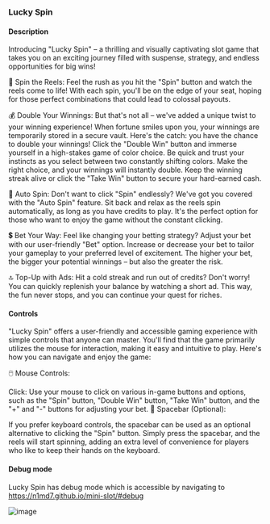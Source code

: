 ### Lucky Spin

#### Description 

Introducing "Lucky Spin" – a thrilling and visually captivating slot game that takes you on an exciting journey filled with suspense, strategy, and endless opportunities for big wins!

🎰 Spin the Reels:
Feel the rush as you hit the "Spin" button and watch the reels come to life! With each spin, you'll be on the edge of your seat, hoping for those perfect combinations that could lead to colossal payouts.

💰 Double Your Winnings:
But that's not all – we've added a unique twist to your winning experience! When fortune smiles upon you, your winnings are temporarily stored in a secure vault. Here's the catch: you have the chance to double your winnings! Click the "Double Win" button and immerse yourself in a high-stakes game of color choice. Be quick and trust your instincts as you select between two constantly shifting colors. Make the right choice, and your winnings will instantly double. Keep the winning streak alive or click the "Take Win" button to secure your hard-earned cash.

🔄 Auto Spin:
Don't want to click "Spin" endlessly? We've got you covered with the "Auto Spin" feature. Sit back and relax as the reels spin automatically, as long as you have credits to play. It's the perfect option for those who want to enjoy the game without the constant clicking.

💲 Bet Your Way:
Feel like changing your betting strategy? Adjust your bet with our user-friendly "Bet" option. Increase or decrease your bet to tailor your gameplay to your preferred level of excitement. The higher your bet, the bigger your potential winnings – but also the greater the risk.

🔝 Top-Up with Ads:
Hit a cold streak and run out of credits? Don't worry! You can quickly replenish your balance by watching a short ad. This way, the fun never stops, and you can continue your quest for riches.

#### Controls

"Lucky Spin" offers a user-friendly and accessible gaming experience with simple controls that anyone can master. You'll find that the game primarily utilizes the mouse for interaction, making it easy and intuitive to play. Here's how you can navigate and enjoy the game:

🖱️ Mouse Controls:

Click: Use your mouse to click on various in-game buttons and options, such as the "Spin" button, "Double Win" button, "Take Win" button, and the "+" and "-" buttons for adjusting your bet.
🚀 Spacebar (Optional):

If you prefer keyboard controls, the spacebar can be used as an optional alternative to clicking the "Spin" button. Simply press the spacebar, and the reels will start spinning, adding an extra level of convenience for players who like to keep their hands on the keyboard.


#### Debug mode

Lucky Spin has debug mode which is accessible by navigating to https://n1md7.github.io/mini-slot/#debug

![image](https://github.com/n1md7/mini-slot/assets/6734058/45520654-473c-4f26-991b-1da09ea14fe7)
